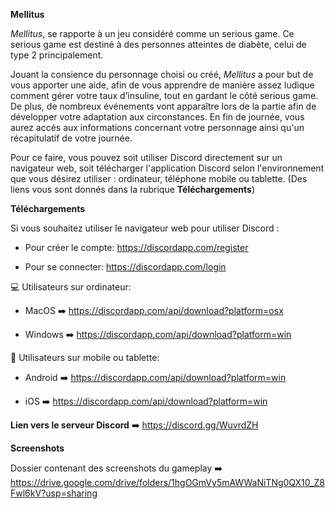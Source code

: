 **Mellitus**

*Mellitus*, se rapporte à un jeu considéré comme un serious game. Ce serious game est destiné à des personnes atteintes de diabète, celui de type 2 principalement. 

Jouant la consience du personnage choisi ou créé, *Mellitus* a pour but de vous apporter une aide, afin de vous apprendre de manière assez ludique comment gérer votre taux d’insuline, tout en gardant le côté serious game. 
De plus, de nombreux événements vont apparaître lors de la partie afin de développer votre adaptation aux circonstances. En fin de journée, vous aurez accés aux informations concernant votre personnage ainsi qu'un récapitulatif de votre journée.

Pour ce faire, vous pouvez soit utiliser Discord directement sur un navigateur web, soit télécharger l'application Discord selon l'environnement que vous désirez utiliser : ordinateur, téléphone mobile ou tablette.
(Des liens vous sont donnés dans la rubrique **Téléchargements**)



**Téléchargements**

Si vous souhaitez utiliser le navigateur web pour utiliser Discord : 
* Pour créer le compte: https://discordapp.com/register 
                                                                   
* Pour se connecter: https://discordapp.com/login  

💻 Utilisateurs sur ordinateur:
* MacOS ➡️ https://discordapp.com/api/download?platform=osx

* Windows ➡️ https://discordapp.com/api/download?platform=win

📱 Utilisateurs sur mobile ou tablette:

* Android ➡️ https://discordapp.com/api/download?platform=win

* iOS ➡️ https://discordapp.com/api/download?platform=win
    
    
**Lien vers le serveur Discord** ➡️ https://discord.gg/WuvrdZH

**Screenshots**

Dossier contenant des screenshots du gameplay ➡️ https://drive.google.com/drive/folders/1hgOGmVy5mAWWaNiTNg0QX10_Z8Fwl6kV?usp=sharing

